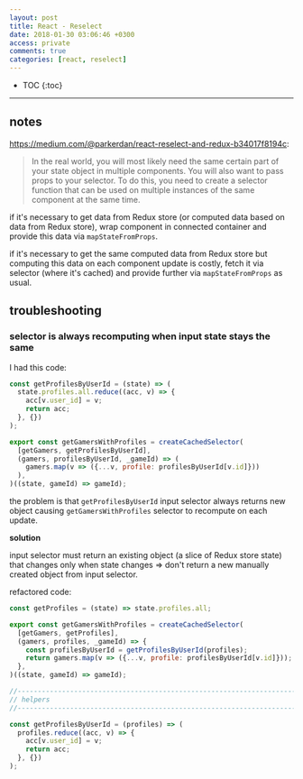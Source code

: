 ```yaml
---
layout: post
title: React - Reselect
date: 2018-01-30 03:06:46 +0300
access: private
comments: true
categories: [react, reselect]
---
```


<!-- more -->

* TOC
{:toc}
<hr>

notes
-----

<https://medium.com/@parkerdan/react-reselect-and-redux-b34017f8194c>:

> In the real world, you will most likely need the same certain part of your
> state object in multiple components. You will also want to pass props to
> your selector. To do this, you need to create a selector function that can
> be used on multiple instances of the same component at the same time.

if it's necessary to get data from Redux store (or computed data based on
data from Redux store), wrap component in connected container and provide
this data via `mapStateFromProps`.

if it's necessary to get the same computed data from Redux store but
computing this data on each component update is costly, fetch it via
selector (where it's cached) and provide further via `mapStateFromProps`
as usual.

troubleshooting
---------------

### selector is always recomputing when input state stays the same

I had this code:

```javascript
const getProfilesByUserId = (state) => (
  state.profiles.all.reduce((acc, v) => {
    acc[v.user_id] = v;
    return acc;
  }, {})
);

export const getGamersWithProfiles = createCachedSelector(
  [getGamers, getProfilesByUserId],
  (gamers, profilesByUserId, _gameId) => (
    gamers.map(v => ({...v, profile: profilesByUserId[v.id]}))
  ),
)((state, gameId) => gameId);
```

the problem is that `getProfilesByUserId` input selector always returns new
object causing `getGamersWithProfiles` selector to recompute on each update.

**solution**

input selector must return an existing object (a slice of Redux store state)
that changes only when state changes =\> don't return a new manually created
object from input selector.

refactored code:

```javascript
const getProfiles = (state) => state.profiles.all;

export const getGamersWithProfiles = createCachedSelector(
  [getGamers, getProfiles],
  (gamers, profiles, _gameId) => {
    const profilesByUserId = getProfilesByUserId(profiles);
    return gamers.map(v => ({...v, profile: profilesByUserId[v.id]}));
  },
)((state, gameId) => gameId);

//------------------------------------------------------------------------------
// helpers
//------------------------------------------------------------------------------

const getProfilesByUserId = (profiles) => (
  profiles.reduce((acc, v) => {
    acc[v.user_id] = v;
    return acc;
  }, {})
);
```
